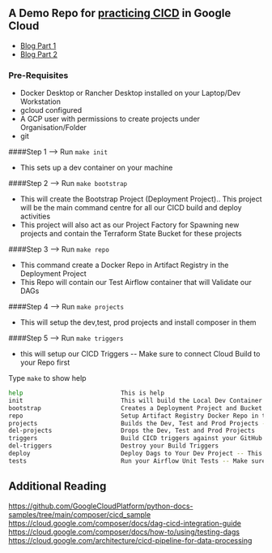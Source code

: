 ## A Demo Repo for [practicing CICD](https://medium.com/p/1ab2aaf53f99) in Google Cloud
- [Blog Part 1](https://medium.com/p/1ab2aaf53f99)
- [Blog Part 2](https://medium.com/p/2d0625ea44b0)


### Pre-Requisites
- Docker Desktop or Rancher Desktop installed on your Laptop/Dev Workstation
- gcloud configured
- A GCP user with permissions to create projects under Organisation/Folder
- git

####Step 1 --> Run `make init`
- This sets up a dev container on your machine

####Step 2 --> Run `make bootstrap`
- This will create the Bootstrap Project (Deployment Project).. This project will be the main command centre for all our CICD build and deploy activities
- This project will also act as our Project Factory for Spawning new projects and contain the Terraform State Bucket for these projects

####Step 3 --> Run `make repo`
- This command create a Docker Repo in Artifact Registry in the Deployment Project
- This Repo will contain our Test Airflow container that will Validate our DAGs

####Step 4 --> Run `make projects`
- This will setup the dev,test, prod projects and install composer in them

####Step 5 --> Run `make triggers`
- this will setup our CICD Triggers -- Make sure to connect Cloud Build to your Repo first

Type `make` to show help
```bash
help                           This is help
init                           This will build the Local Dev Container
bootstrap                      Creates a Deployment Project and Bucket to Store Terraform State -- Do this FIRST !! -- Also, Run this once only
repo                           Setup Artifact Registry Docker Repo in the Deployment Project, Do this after bootstrap
projects                       Builds the Dev, Test and Prod Projects - Enable APIs and Setup Composer, Run this after make repo
del-projects                   Drops the Dev, Test and Prod Projects
triggers                       Build CICD triggers against your GitHub Repo
del-triggers                   Destroy your Build Triggers
deploy                         Deploy Dags to Your Dev Project -- This Runs your Unit tests first
tests                          Run your Airflow Unit Tests -- Make sure you run `make init` at least once before running this

```

## Additional Reading
https://github.com/GoogleCloudPlatform/python-docs-samples/tree/main/composer/cicd_sample
https://cloud.google.com/composer/docs/dag-cicd-integration-guide
https://cloud.google.com/composer/docs/how-to/using/testing-dags
https://cloud.google.com/architecture/cicd-pipeline-for-data-processing

